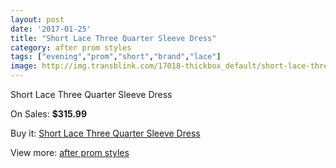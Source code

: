 ```yaml
---
layout: post
date: '2017-01-25'
title: "Short Lace Three Quarter Sleeve Dress"
category: after prom styles
tags: ["evening","prom","short","brand","lace"]
image: http://img.transblink.com/17018-thickbox_default/short-lace-three-quarter-sleeve-dress.jpg
---
```

Short Lace Three Quarter Sleeve Dress

On Sales: **$315.99**
<a href="https://www.transblink.com/en/after-prom-styles/5367-short-lace-three-quarter-sleeve-dress.html"><amp-img layout="responsive" width="600" height="600" src="//img.transblink.com/17018-thickbox_default/short-lace-three-quarter-sleeve-dress.jpg" alt="Short Lace Three Quarter Sleeve Dress 0" /></a>
<a href="https://www.transblink.com/en/after-prom-styles/5367-short-lace-three-quarter-sleeve-dress.html"><amp-img layout="responsive" width="600" height="600" src="//img.transblink.com/17022-thickbox_default/short-lace-three-quarter-sleeve-dress.jpg" alt="Short Lace Three Quarter Sleeve Dress 1" /></a>
<a href="https://www.transblink.com/en/after-prom-styles/5367-short-lace-three-quarter-sleeve-dress.html"><amp-img layout="responsive" width="600" height="600" src="//img.transblink.com/17021-thickbox_default/short-lace-three-quarter-sleeve-dress.jpg" alt="Short Lace Three Quarter Sleeve Dress 2" /></a>
<a href="https://www.transblink.com/en/after-prom-styles/5367-short-lace-three-quarter-sleeve-dress.html"><amp-img layout="responsive" width="600" height="600" src="//img.transblink.com/17020-thickbox_default/short-lace-three-quarter-sleeve-dress.jpg" alt="Short Lace Three Quarter Sleeve Dress 3" /></a>
<a href="https://www.transblink.com/en/after-prom-styles/5367-short-lace-three-quarter-sleeve-dress.html"><amp-img layout="responsive" width="600" height="600" src="//img.transblink.com/17019-thickbox_default/short-lace-three-quarter-sleeve-dress.jpg" alt="Short Lace Three Quarter Sleeve Dress 4" /></a>

Buy it: [Short Lace Three Quarter Sleeve Dress](https://www.transblink.com/en/after-prom-styles/5367-short-lace-three-quarter-sleeve-dress.html "Short Lace Three Quarter Sleeve Dress")

View more: [after prom styles](https://www.transblink.com/en/55-after-prom-styles "after prom styles")